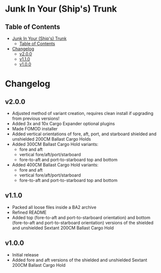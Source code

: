 Junk In Your (Ship's) Trunk
===========================

Table of Contents
-----------------
- [Junk In Your (Ship's) Trunk](#junk-in-your-ships-trunk)
    - [Table of Contents](#table-of-contents)
- [Changelog](#changelog)
    - [v2.0.0](#v200)
    - [v1.1.0](#v110)
    - [v1.0.0](#v100)


Changelog
=========

v2.0.0
------
- Adjusted method of variant creation, requires clean install if upgrading from previous versions!
- Added 3x and 10x Cargo Expander optional plugins
- Made FOMOD installer
- Added vertical orientations of fore, aft, port, and starboard shielded and unshielded 200CM Ballast Cargo Holds
- Added 300CM Ballast Cargo Hold variants:
    - fore and aft
    - vertical fore/aft/port/starboard
    - fore-to-aft and port-to-starboard top and bottom
- Added 400CM Ballast Cargo Hold variants:
    - fore and aft
    - vertical fore/aft/port/starboard
    - fore-to-aft and port-to-starboard top and bottom

v1.1.0
------
- Packed all loose files inside a BA2 archive
- Refined README
- Added top (fore-to-aft and port-to-starboard orientation) and bottom (fore-to-aft and port-to-starboard orientation) versions of the shielded and unshielded Sextant 200CM Ballast Cargo Hold

v1.0.0
------
- Initial release
- Added fore and aft versions of the shielded and unshielded Sextant 200CM Ballast Cargo Hold
